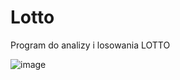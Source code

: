# Lotto
Program do analizy i losowania LOTTO

![image](https://user-images.githubusercontent.com/17749811/152384609-6bc45a90-2ccd-46b9-8eb0-a9a108ff474c.png)
